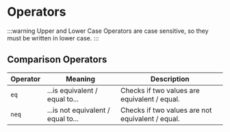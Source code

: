 # Operators

:::warning Upper and Lower Case
Operators are case sensitive, so they must be written in lower case.
:::

## Comparison Operators

| Operator | Meaning                            | Description                                      |
| -------- | ---------------------------------- | ------------------------------------------------ |
| `eq`     | ...is equivalent / equal to...     | Checks if two values are equivalent / equal.     |
| `neq`    | ...is not equivalent / equal to... | Checks if two values are not equivalent / equal. |
